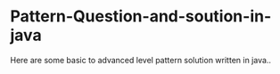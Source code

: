 # Pattern-Question-and-soution-in-java
Here are some basic to  advanced level pattern solution written in java..
